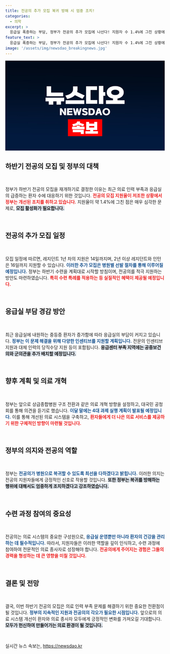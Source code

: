 ```yaml
---
title: 전공의 추가 모집 복귀 방해 시 엄중 조치!
categories:
  - 의학
excerpt: >
  응급실 폭증하는 부담, 정부가 전공의 추가 모집에 나선다! 지원자 수 1.4%에 그친 상황에서, 병원 복귀를 위한 대책가득한 시대가 열린다. 클릭하고 자세한 내용을 확인하세요!
feature_text: >
  응급실 폭증하는 부담, 정부가 전공의 추가 모집에 나선다! 지원자 수 1.4%에 그친 상황에서, 병원 복귀를 위한 대책가득한 시대가 열린다. 클릭하고 자세한 내용을 확인하세요!
image: '/assets/img/newsdao_breakingnews.jpg'
---
```


<p><img src="/assets/img/newsdao_breakingnews.jpg" alt="ontimetimes 속보" /></p>

<h2 data-ke-size="size26">하반기 전공의 모집 및 정부의 대책</h2>

<p data-ke-size="size16">&nbsp;</p>

<p>정부가 하반기 전공의 모집을 재개하기로 결정한 이유는 최근 의료 인력 부족과 응급실의 급증하는 환자 수에 대응하기 위한 것입니다. <b><span style="color: #ee2323;">전공의 모집 지원율이 저조한 상황에서 정부는 개선된 조치를 취하고 있습니다.</span></b> 지원율이 약 1.4%에 그친 점은 매우 심각한 문제로, <b><span style="background-color: #21538527;">모집 활성화가 필요합니다.</span></b> </p>

<p data-ke-size="size16">&nbsp;</p>

<h2 data-ke-size="size26">전공의 추가 모집 일정</h2>

<p data-ke-size="size16">&nbsp;</p>

<p>모집 일정에 따르면, 레지던트 1년 차의 지원은 14일까지며, 2년 이상 레지던트와 인턴은 16일까지 지원할 수 있습니다. <b><span style="color: #1a5490;">이러한 추가 모집은 병원별 선발 절차를 통해 이루어질 예정입니다.</span></b> 정부는 하반기 수련을 계획대로 시작할 방침이며, 전공의를 적극 지원하는 방안도 마련하였습니다. <b><span style="color: #ee2323;">특히 수련 특례를 적용하는 등 실질적인 혜택이 제공될 예정입니다.</span></b></p>

<p data-ke-size="size16">&nbsp;</p>

<h2 data-ke-size="size26">응급실 부담 경감 방안</h2>

<p data-ke-size="size16">&nbsp;</p>

<p>최근 응급실에 내원하는 중등증 환자가 증가함에 따라 응급실의 부담이 커지고 있습니다. <b><span style="color: #1a5490;">정부는 이 문제 해결을 위해 다양한 인센티브를 지원할 계획입니다.</span></b> 전문의 인센티브 지원과 대체 인력의 당직수당 지원 등이 포함됩니다. <b><span style="background-color: #21538527;">응급센터 부족 지역에는 공중보건의와 군의관을 추가 배치할 예정입니다.</span></b> </p>

<p data-ke-size="size16">&nbsp;</p>

<h2 data-ke-size="size26">향후 계획 및 의료 개혁</h2>

<p data-ke-size="size16">&nbsp;</p>

<p>정부는 앞으로 상급종합병원 구조 전환과 같은 의료 개혁 방향을 설정하고, 대국민 공청회를 통해 의견을 듣기로 했습니다. <b><span style="color: #1a5490;">이달 말에는 4대 과제 실행 계획이 발표될 예정입니다.</span></b> 이를 통해 개선된 의료 시스템을 구축하고, <b><span style="color: #ee2323;">환자들에게 더 나은 의료 서비스를 제공하기 위한 구체적인 방향이 마련될 것입니다.</span></b></p>

<p data-ke-size="size16">&nbsp;</p>

<h2 data-ke-size="size26">정부의 의지와 전공의 역할</h2>

<p data-ke-size="size16">&nbsp;</p>

<p>정부는 <b><span style="color: #1a5490;">전공의가 병원으로 복귀할 수 있도록 최선을 다하겠다고 밝힙니다.</span></b> 이러한 의지는 전공의 지원자들에게 긍정적인 신호로 작용할 것입니다. <b><span style="background-color: #21538527;">또한 정부는 복귀를 방해하는 행위에 대해서도 엄중하게 조치하겠다고 강조하였습니다.</span></b></p>

<p data-ke-size="size16">&nbsp;</p>

<h2 data-ke-size="size26">수련 과정 참여의 중요성</h2>

<p data-ke-size="size16">&nbsp;</p>

<p>전공의는 의료 시스템의 중요한 구성원으로, <b><span style="color: #1a5490;">응급실 운영뿐만 아니라 환자의 건강을 관리하는 데 필수적입니다.</span></b> 따라서, 지원자들은 이러한 역할을 깊이 인식하고, 수련 과정에 참여하여 전문적인 의료 종사자로 성장해야 합니다. <b><span style="color: #ee2323;">전공의에게 주어지는 경험은 그들의 경력을 형성하는 데 큰 영향을 미칠 것입니다.</span></b></p>

<p data-ke-size="size16">&nbsp;</p>

<h2 data-ke-size="size26">결론 및 전망</h2>

<p data-ke-size="size16">&nbsp;</p>

<p>결국, 이번 하반기 전공의 모집은 의료 인력 부족 문제를 해결하기 위한 중요한 전환점이 될 것입니다. <b><span style="color: #1a5490;">정부의 지속적인 지원과 전공의의 각오가 필요한 시점입니다.</span></b> 앞으로의 의료 시스템 개선이 환자와 의료 종사자 모두에게 긍정적인 변화를 가져오길 기대합니다. <b><span style="background-color: #21538527;">모두가 헌신하여 만들어가는 의료 환경이 될 것입니다.</span></b></p>

<p data-ke-size="size16">&nbsp;</p>
실시간 뉴스 속보는, <a href="https://newsdao.kr" rel="dofollow">https://newsdao.kr</a>


